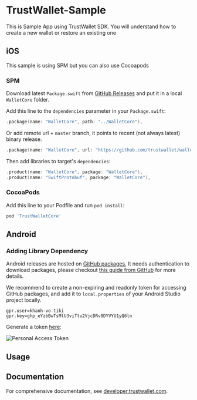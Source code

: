 # TrustWallet-Sample
This is Sample App using TrustWallet SDK.
You will understand how to create a new wallet or restore an existing one
## iOS
This sample is using SPM but you can also use Cocoapods
### SPM

Download latest `Package.swift` from [GitHub Releases](https://github.com/trustwallet/wallet-core/releases) and put it in a local `WalletCore` folder.

Add this line to the `dependencies` parameter in your `Package.swift`:

```swift
.package(name: "WalletCore", path: "../WalletCore"),
```

Or add remote url + `master` branch, it points to recent (not always latest) binary release.

```swift
.package(name: "WalletCore", url: "https://github.com/trustwallet/wallet-core", .branchItem("master")),
```

Then add libraries to target's `dependencies`: 

```swift
.product(name: "WalletCore", package: "WalletCore"),
.product(name: "SwiftProtobuf", package: "WalletCore"),
```

### CocoaPods

Add this line to your Podfile and run `pod install`:

```ruby
pod 'TrustWalletCore'
```
## Android

### Adding Library Dependency

Android releases are hosted on [GitHub packages](https://github.com/trustwallet/wallet-core/packages/700258), It needs authentication to download packages, please checkout [this guide from GitHub](https://docs.github.com/en/packages/guides/configuring-gradle-for-use-with-github-packages#installing-a-package) for more details.

We recommend to create a non-expiring and readonly token for accessing GitHub packages, and add it to `local.properties` of your Android Studio project locally.

```title='local.properties'
gpr.user=khanh-vo-tiki
gpr.key=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
```

Generate a token [here](https://github.com/settings/tokens):

![Personal Access Token](https://2744446184-files.gitbook.io/~/files/v0/b/gitbook-x-prod.appspot.com/o/spaces%2F-LeGDgApX5LA1FGVGo-z%2Fuploads%2Fgit-blob-d986d0001b414b2c0abeba5cd815740c50841dca%2Fgithub-packages-token.png?alt=media)

## Usage

## Documentation

For comprehensive documentation, see [developer.trustwallet.com](https://developer.trustwallet.com/wallet-core/integration-guide/wallet-core-usage).
